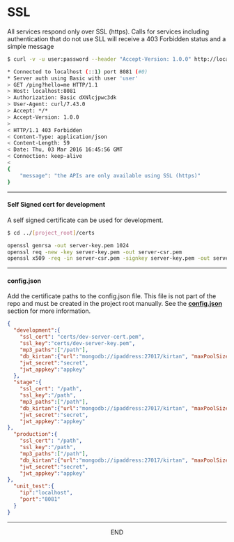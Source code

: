 <div class="page-header">
  <h1  id="page-title">SSL</h1>
</div>

All services respond only over SSL (https). Calls for services including authentication that
do not use SLL will receive a 403 Forbidden status and a simple message


```bash
$ curl -v -u user:password --header "Accept-Version: 1.0.0" http://localhost:8081/ping | python -mjson.tool

* Connected to localhost (::1) port 8081 (#0)
* Server auth using Basic with user 'user'
> GET /ping?hello=me HTTP/1.1
> Host: localhost:8081
> Authorization: Basic dXNlcjpwc3dk
> User-Agent: curl/7.43.0
> Accept: */*
> Accept-Version: 1.0.0
>
< HTTP/1.1 403 Forbidden
< Content-Type: application/json
< Content-Length: 59
< Date: Thu, 03 Mar 2016 16:45:56 GMT
< Connection: keep-alive
<
{
    "message": "the APIs are only available using SSL (https)"
}
```


___
#### Self Signed cert for development

A self signed certificate can be used for development.

```bash
$ cd ../[project_root]/certs

openssl genrsa -out server-key.pem 1024
openssl req -new -key server-key.pem -out server-csr.pem
openssl x509 -req -in server-csr.pem -signkey server-key.pem -out server-cert.pem
```


___
#### config.json

Add the certificate paths to the config.json file.  This file is not part of the repo
and must be created in the project root manually. See the
__[config.json](/index.html?md=pages_config.md)__ section for more information.

```json
{
  "development":{
    "ssl_cert": "certs/dev-server-cert.pem",
    "ssl_key":"certs/dev-server-key.pem",
    "mp3_paths":["/path"],
    "db_kirtan":{"url":"mongodb://ipaddress:27017/kirtan", "maxPoolSize": 5},
    "jwt_secret":"secret",
    "jwt_appkey":"appkey"
  },
  "stage":{
    "ssl_cert": "/path",
    "ssl_key":"/path",
    "mp3_paths":["/path"],
    "db_kirtan":{"url":"mongodb://ipaddress:27017/kirtan", "maxPoolSize": 10},
    "jwt_secret":"secret",
    "jwt_appkey":"appkey"
},
  "production":{
    "ssl_cert": "/path",
    "ssl_key":"/path",
    "mp3_paths":["/path"],
    "db_kirtan":{"url":"mongodb://ipaddress:27017/kirtan", "maxPoolSize": 20},
    "jwt_secret":"secret",
    "jwt_appkey":"appkey"
},
  "unit_test":{
    "ip":"localhost",
    "port":"8081"
  }
}
```



___
<div style="margin:0 auto;text-align:center;">END</div>
